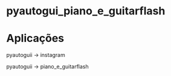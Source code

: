 # pyautogui_piano_e_guitarflash

# Aplicações 
pyautoguii -> instagram

pyautoguii -> piano_e_guitarflash   